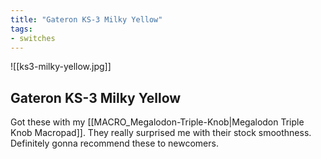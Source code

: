 ```yaml
---
title: "Gateron KS-3 Milky Yellow"
tags:
- switches
---
```


![[ks3-milky-yellow.jpg]]

## Gateron KS-3 Milky Yellow

Got these with my [[MACRO_Megalodon-Triple-Knob|Megalodon Triple Knob Macropad]]. They really surprised me with their stock smoothness. Definitely gonna recommend these to newcomers.
